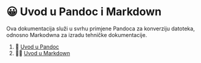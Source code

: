 # 😀 Uvod u Pandoc i Markdown
Ova dokumentacija služi u svrhu primjene Pandoca za konverziju datoteka, odnosno Markodwna za izradu tehničke dokumentacije.

1. 🥷 [Uvod u Pandoc](docs/02-pandoc-primjeri-konverzije.md)
2. 👨‍✈️ [Uvod u Markdown](docs/01-markdown-primjeri.md)
